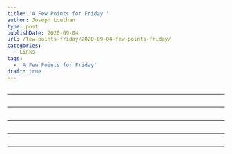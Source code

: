 ```yaml
---
title: 'A Few Points for Friday '
author: Joseph Louthan
type: post
publishDate: 2020-09-04
url: /few-points-friday/2020-09-04-few-points-friday/
categories:
  - Links
tags:
  - 'A Few Points for Friday'
draft: true
---
```


##


------

##


------

##


------

##


------

##


------

